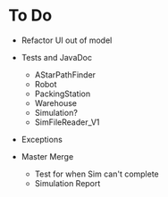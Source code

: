 # To Do

- Refactor UI out of model

- Tests and JavaDoc
  - AStarPathFinder
  - Robot
  - PackingStation
  - Warehouse
  - Simulation?
  - SimFileReader_V1

- Exceptions

- Master Merge
  - Test for when Sim can't complete
  - Simulation Report